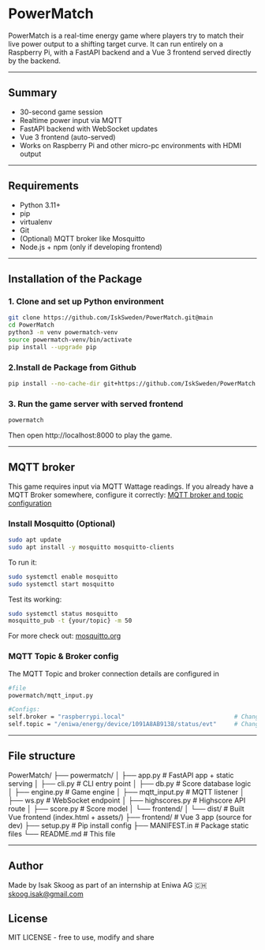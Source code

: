 # PowerMatch

PowerMatch is a real-time energy game where players try to match their live power output to a shifting target curve. It can run entirely on a Raspberry Pi, with a FastAPI backend and a Vue 3 frontend served directly by the backend.

---

## Summary

- 30-second game session
- Realtime power input via MQTT
- FastAPI backend with WebSocket updates
- Vue 3 frontend (auto-served)
- Works on Raspberry Pi and other micro-pc environments with HDMI output

---

## Requirements

- Python 3.11+
- pip
- virtualenv
- Git
- (Optional) MQTT broker like Mosquitto
- Node.js + npm (only if developing frontend)


---

## Installation of the Package

### 1. Clone and set up Python environment

```bash
git clone https://github.com/IskSweden/PowerMatch.git@main
cd PowerMatch
python3 -m venv powermatch-venv
source powermatch-venv/bin/activate
pip install --upgrade pip
```

### 2.Install de Package from Github

```bash
pip install --no-cache-dir git+https://github.com/IskSweden/PowerMatch.git@main
```

### 3. Run the game server with served frontend

```bash
powermatch
```

Then open http://localhost:8000 to play the game.

---

## MQTT broker

This game requires input via MQTT Wattage readings. If you already have a MQTT Broker somewhere, configure it correctly: [MQTT broker and topic configuration](#mqtt-topic--broker-config)

### Install Mosquitto (Optional)

```bash
sudo apt update
sudo apt install -y mosquitto mosquitto-clients
```

To run it:
```bash
sudo systemctl enable mosquitto
sudo systemctl start mosquitto
```

Test its working:
```bash
sudo systemctl status mosquitto
mosquitto_pub -t {your/topic} -m 50
```

For more check out:
[mosquitto.org](https://mosquitto.org/)


### MQTT Topic & Broker config

The MQTT Topic and broker connection details are configured in
```bash
#file
powermatch/mqtt_input.py

#Configs:
self.broker = "raspberrypi.local"                               # Change to correct MQTT broker address
self.topic = "/eniwa/energy/device/1091A8AB9138/status/evt"     # Change to correct MQTT topic
```

---

## File structure 

PowerMatch/
├── powermatch/
│   ├── app.py          # FastAPI app + static serving
│   ├── cli.py          # CLI entry point
│   ├── db.py           # Score database logic
│   ├── engine.py       # Game engine
│   ├── mqtt_input.py   # MQTT listener
│   ├── ws.py           # WebSocket endpoint
│   ├── highscores.py   # Highscore API route
│   ├── score.py        # Score model
│   └── frontend/
│       └── dist/       # Built Vue frontend (index.html + assets/)
├── frontend/           # Vue 3 app (source for dev)
├── setup.py            # Pip install config
├── MANIFEST.in         # Package static files
└── README.md           # This file

---

## Author

Made by Isak Skoog as part of an internship at Eniwa AG 🇨🇭
[skoog.isak@gmail.com](mailto:skoog.isak@gmail.com)

## License

MIT LICENSE - free to use, modify and share